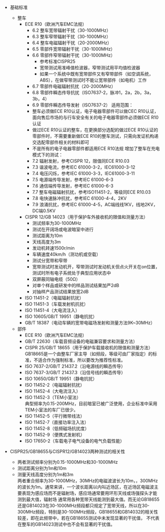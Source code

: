 - 基础标准  
  - 整车  
    - ECE R10（欧洲汽车EMC法规）  
	  - 6.2 整车宽带辐射干扰（30-1000MHz）
	  - 6.3 整车窄带辐射干扰（30-1000MHz）
	  - 6.4 整车电磁辐射干扰（20-2000MHz）
	  - 6.5 零部件宽带辐射干扰（30-1000MHz）
	  - 6.6 零部件窄带辐射干扰（30-1000MHz）
	    - 参考标准CISPR25
		- 宽带测试用准峰值检波器，窄带测试用平均值检波器
		- 如果一个系统中既有宽带部件又有窄带部件（如空调系统，ABS），在做窄带测试时不能让宽带部件（如电机）工作
	  - 6.7 零部件电磁辐射抗扰（20-2000MHz）
	  - 6.8 零部件瞬态传导抗扰（ISO7637-2，脉冲1，2a，2b，3a，3b，4）
	  - 6.9 零部件瞬态传导发射（ISO7637-2）
	  适用范围：
	  - 整车必须做ECE R10认证，电子电器零部件可以做CEC R10认证，面向售后市场的与行车安全有关的电子电器零部件必须做ECE R10认证
	  - 做过ECE R10认证的整车，在更换部分选配的做过ECE R10认证的零部件时，不需要重新做ECE R10的整车测试，只需向发证机构递交选配零部件相关的材料即可
	  - 不是所有的电子电器零部件都适用ECE R10法规
	  增加了整车在充电模式下的测试：
	  - 7.2 辐射发射，参考CISPR 12，限值同ECE R10.03
	  - 7.3 谐波电流，参考IEC 61000-3-2，IEC61000-3-12
	  - 7.4 电压闪烁，参考IEC 61000-3-3，IEC61000-3-11
	  - 7.5 电源端传导发射，参考IEC 61000-6-3
	  - 7.6 通信端传导发射，参考IEC 61000-6-3
	  - 7.7 整车电磁辐射抗扰，参考ISO11451-2，等级同ECE R10.03
	  - 7.8 电快速脉冲抗扰，参考IEC 61000-4-4，2KV
	  - 7.9 浪涌抗扰，参考IEC 61000-4-5，AC端线线1KV，线地2KV，DC端0.5KV
	- CISPR 12/GB 14023（用于保护车外接收机的限值和测量方法）  
	  - 测试频率为30-1000MHz  
	  - 测试在开阔场或电波暗室中进行  
	  - 测试距离为10m  
	  - 天线高度为3m  
	  - 发动机转速1500r/min  
	  - 车辆速度40km/h（测功机或空载）  
	  - 测试分宽带和窄带  
	  - 宽带测试时发动机开，窄带测试时发动机关但点火开关在on位置，测试时所有电子系统处于典型应用状态中  
	  - 双屏蔽同轴电缆（50Ω）  
	  - 对单个样品或研发中的样品测试结果加严2dB  
	  - 对抽样产品测试结果放宽2dB  
	- ISO 11451-2（电磁辐射抗扰）  
	- ISO 11451-3（车载发射机抗扰）  
	- ISO 11451-4（大电流注入）  
	- ISO 10605/GB/T 19951（静电抗扰）  
	- GB/T 18387（电动车辆的宽带电磁场发射和测量方法9K~30MHz）  
  - 部件  
    - ECE R10（欧洲汽车EMC法规）
	- GB/T 22630（车载音频设备的电磁兼容要求和测量方法）  
	- CISPR 25/GB/T 18655（用于保护车载接收机的限值和测量方法）  
	GB18665是一个由整车厂家主导（如频段，等级可由厂家指定）的标准，不适合作为强制标准，所以要改为推荐性标准。
	- ISO 7637-2/GB/T 21437.2（沿电源线的瞬态传导）  
	- ISO 7637-3/GB/T 21437.3（沿信号线的瞬态传导）  
	- ISO 10650/GB/T 19951（静电抗扰）  
	- ISO 11452-2（电磁辐射抗扰）  
	- ISO 11452-4（大电流注入）  
	- ISO 11452-3（TEM小室法）  
    典型频率为0.15-200MHz，目前暗室已被广泛使用，企业标准中采用TEM小室法的车厂已很少。	
	- ISO 11452-5（平行微带线法）  
	- ISO 11452-7（直接功率注入法）  
	- ISO 11452-8（低频磁场抗扰度）  
	- ISO 11452-9（便携式发射机）  
	- ISO 17650-2（车载电子电气设备的电气负载性能）  
	
- CISPR25/GB18655与CISPR12/GB14023两种测试的相关性  
  - 两者测试频率分别为0.15-1000MHz和30-1000MHz
  - 测试距离分别为1m和10m  
  - 测量天线高度分别为1m和3m  
  两者重合频率为30-1000MHz，30MHz的电磁波波长为10m，，300MHz的波长为1m。通常来讲，一个波长距离以内叫近场区，在近场区电磁波主要表现为感应场而不是辐射场，感应场通常要用环形天线或场强探头才能测到最大值，辐射场
  通常用各种宽带天线能测到最大值。而无论GB18655还是GB14023在30-1000MHz频段都只规定了宽带天线，所以在30-300MHz频段，特别是30-100MHz频段，GB18655和GB14032的相关性较差，即在此频带中，若在GB18655测试中未发现显著的干扰值，
  不代表在整车的GB14023测试中也不会有显著的干扰值。  
  
	
